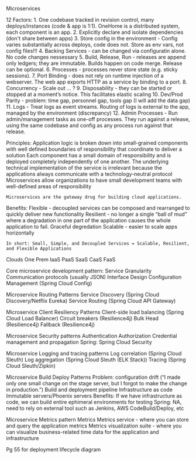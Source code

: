 Microservices


12 Factors:
	1. One codebase tracked in revision control, many deploys/instances (code & app is 1:1). OneHome is a distributed system, each component is an app. 
	2. Explicitly declare and isolate dependencies (don't share between apps)
	3. Store config in the environment - Config varies substantially across deploys, code does not. Store as env vars, not config files!!!
	4. Backing Services - can be changed via configuratin alone. No code changes nessessary
	5. Build, Release, Run - releases are append only ledgers; they are immutable. Builds happen on code merge. Release can be optional. 
	6. Processes - processes never store state (e.g. sticky sessions). 
	7. Port Binding - does not rely on runtime injection of a webserver. The web app exports HTTP as a service by binding to a port.
	8. Concurrency - Scale out ... ? 
	9. Disposability - they can be started or stopped at a moment’s notice. This facilitates elastic scaling
	10. Dev/Prod Parity - problem: time gap, personnel gap, tools gap (I will add the data gap)
	11. Logs - Treat logs as event streams. Routing of logs is external to the app, managed by the environment (discrepancy)
	12. Admin Processes - Run admin/management tasks as one-off processes. They run against a release, using the same codebase and config as any process run against that release.



Principles: 
	Application logic is broken down into small-grained components with well defined boundaries of responsibility that coordinate to deliver a solution
	Each component has a small domain of responsibility and is deployed completely independently of one another.
	The underlying technical implementation of the service is irrelevant because the applications always communicate with a technology-neutral protocol
	Microservices allow organizations to have small development teams with well-defined areas of responsibility

	Microservices are the gateway drug for building cloud applications.

Benefits: 
	Flexible - decoupled services can be composed and rearranged to quickly deliver new functionality
	Resilient - no longer a single “ball of mud” where a degradation in one part of the application causes the whole application to fail. Graceful degredation
	Scalable - easier to scale apps horizontally 

	In short: Small, Simple, and Decoupled Services = Scalable, Resilient, and Flexible Applications

Clouds
	One Prem
	IaaS
	PaaS
	SaaS
	CaaS
	FaaS

Core microservice development pattern: 
	Service Granularity
	Communication protocols (usually JSON)
	Interface Design 
	Configuration Management (Spring Cloud Config)

Microservice Routing Patterns
	Service Discovery (Spring Cloud Discovery/Netflix Eureka)
	Service Routing (Spring Cloud API Gateway)

Microservice Client Resiliency Patterns 
	Client-side load balancing (Spring Cloud Load Balancer)
	Circuit breakers (Resilience4j)
	Bulk Head (Resilience4j)
	Fallback (Resilience4j)

Microservice Security patterns
	Authentication
	Authorization
	Credential management and propagation
	Spring: Spring Cloud Security 

Microservice Logging and tracing patterns
	Log correlation (Spring Cloud Sleuth)
	Log aggregation (Spring Cloud Sleuth (ELK Stack))
	Tracing (Spring Cloud Sleuth/Zipkin)

Microservice Build Deploy Patterns
	Problem: configuration drift (“I made only one small change on the stage server, but I forgot to make the change in production.”)
	Build and deployment pipeline
	Infrastructure as code
	Immutable servers/Phoenix servers
	Benefits: If we have infrastructure as code, we can build entire ephimeral environments for testing
	Spring: NA, need to rely on external tool such as Jenkins, AWS CodeBuild/Deploy, etc

Microservice Metrics pattern
	Metrics 
	Metrics service - where you can store and query the application metrics
	Metrics visualization suite - where you can visualize business-related time data for the application and infrastructure


Pg 55 for deployment lifecycle diagram 

